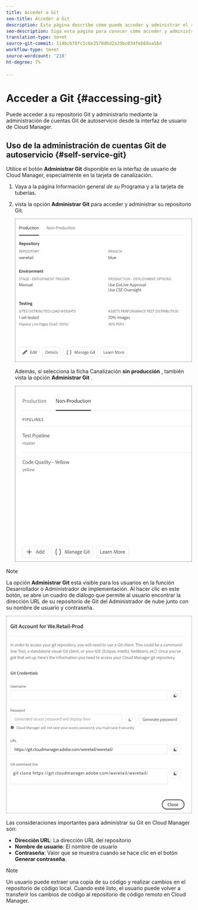 ```yaml
---
title: Acceder a Git
seo-title: Acceder a Git
description: Esta página describe cómo puede acceder y administrar el repositorio Git.
seo-description: Siga esta página para conocer cómo acceder y administrar su repositorio Git.
translation-type: tm+mt
source-git-commit: 114bc678fc1c6e3570d6d2a29bc034feb68aa56d
workflow-type: tm+mt
source-wordcount: '218'
ht-degree: 7%

---
```



# Acceder a Git {#accessing-git}

Puede acceder a su repositorio Git y administrarlo mediante la administración de cuentas Git de autoservicio desde la interfaz de usuario de Cloud Manager.

## Uso de la administración de cuentas Git de autoservicio {#self-service-git}

Utilice el botón **Administrar Git** disponible en la interfaz de usuario de Cloud Manager, especialmente en la tarjeta de canalización.

1. Vaya a la página Información general *de su* Programa y a la tarjeta de tuberías.

1. vista la opción **Administrar Git** para acceder y administrar su repositorio Git.

   ![](assets/manage-git1.png)

   Además, si selecciona la ficha Canalización **sin producción** , también vista la opción **Administrar Git** .

   ![](assets/manage-git-new2.png)

>[!NOTE]
>La opción **Administrar Git** está visible para los usuarios en la función Desarrollador o Administrador de implementación. Al hacer clic en este botón, se abre un cuadro de diálogo que permite al usuario encontrar la dirección URL de su repositorio de Git del Administrador de nube junto con su nombre de usuario y contraseña.

![](assets/manage-git3.png)

Las consideraciones importantes para administrar su Git en Cloud Manager son:

* **Dirección URL**: La dirección URL del repositorio
* **Nombre de usuario**: El nombre de usuario
* **Contraseña**: Valor que se muestra cuando se hace clic en el botón **Generar contraseña**.


>[!NOTE]
>
>Un usuario puede extraer una copia de su código y realizar cambios en el repositorio de código local. Cuando esté listo, el usuario puede volver a transferir los cambios de código al repositorio de código remoto en Cloud Manager.

